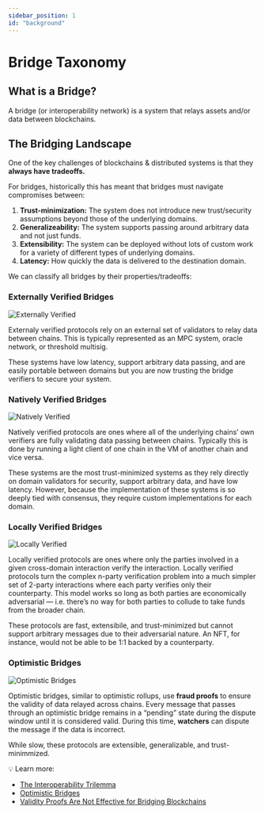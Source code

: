 ```yaml
---
sidebar_position: 1
id: "background"
---
```



# Bridge Taxonomy

## What is a Bridge?

A bridge (or interoperability network) is a system that relays assets and/or data between blockchains.

## The Bridging Landscape

One of the key challenges of blockchains & distributed systems is that they **always have tradeoffs.**

For bridges, historically this has meant that bridges must navigate compromises between:

1. **Trust-minimization:** The system does not introduce new trust/security assumptions beyond those of the underlying domains.
2. **Generalizeability:** The system supports passing around arbitrary data and not just funds.
3. **Extensibility:** The system can be deployed without lots of custom work for a variety of different types of underlying domains.
4. **Latency:** How quickly the data is delivered to the destination domain.

We can classify all bridges by their properties/tradeoffs:

### Externally Verified Bridges

![Externally Verified](/img/core-concepts/external.png)

Externaly verified protocols rely on an external set of validators to relay data between chains. This is typically represented as an MPC system, oracle network, or threshold multisig.

These systems have low latency, support arbitrary data passing, and are easily portable between domains but you are now trusting the bridge verifiers to secure your system.

### Natively Verified Bridges

![Natively Verified](/img/core-concepts/native.png)

Natively verified protocols are ones where all of the underlying chains’ own verifiers are fully validating data passing between chains. Typically this is done by running a light client of one chain in the VM of another chain and vice versa.

These systems are the most trust-minimized systems as they rely directly on domain validators for security, support arbitrary data, and have low latency. However, because the implementation of these systems is so deeply tied with consensus, they require custom implementations for each domain.

### Locally Verified Bridges

![Locally Verified](/img/core-concepts/local.png)

Locally verified protocols are ones where only the parties involved in a given cross-domain interaction verify the interaction. Locally verified protocols turn the complex n-party verification problem into a much simpler set of 2-party interactions where each party verifies only their counterparty. This model works so long as both parties are economically adversarial — i.e. there’s no way for both parties to collude to take funds from the broader chain.

These protocols are fast, extensibile, and trust-minimized but cannot support arbitrary messages due to their adversarial nature. An NFT, for instance, would not be able to be 1:1 backed by a counterparty.

### Optimistic Bridges

![Optimistic Bridges](/img/core-concepts/optimistic.png)

Optimistic bridges, similar to optimistic rollups, use **fraud proofs** to ensure the validity of data relayed across chains. Every message that passes through an optimistic bridge remains in a “pending” state during the dispute window until it is considered valid. During this time, **watchers** can dispute the message if the data is incorrect.

While slow, these protocols are extensible, generalizable, and trust-minimmized.

💡 Learn more:
- [The Interoperability Trilemma](https://blog.connext.network/the-interoperability-trilemma-657c2cf69f17)
- [Optimistic Bridges](https://blog.connext.network/optimistic-bridges-fb800dc7b0e0)
- [​​Validity Proofs Are Not Effective for Bridging Blockchains](https://blog.connext.network/validity-proofs-are-not-effective-for-bridging-blockchains-85b5e3b22a35)


